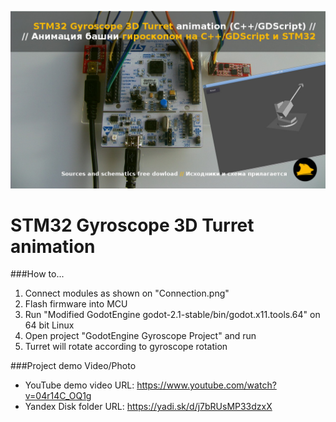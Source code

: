[![STM32 Gyroscope 3D Turret animation (C++/GDScript) - Youtube](./cover.jpg)](https://www.youtube.com/watch?v=04r14C_OQ1g)

# STM32 Gyroscope 3D Turret animation

###How to...
1. Connect modules as shown on "Connection.png"
2. Flash firmware into MCU
3. Run "Modified GodotEngine godot-2.1-stable/bin/godot.x11.tools.64" on 64 bit Linux
4. Open project "GodotEngine Gyroscope Project" and run
5. Turret will rotate according to gyroscope rotation

###Project demo Video/Photo
- YouTube demo video URL: https://www.youtube.com/watch?v=04r14C_OQ1g
- Yandex Disk folder URL: https://yadi.sk/d/j7bRUsMP33dzxX
